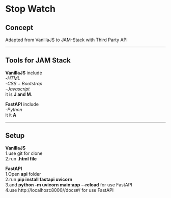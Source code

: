 # Stop Watch
## Concept

Adapted from VanillaJS to JAM-Stack with Third Party API</br>

-----------------------------------------------------------------------------------------------------

## Tools for JAM Stack

**VanillaJS** include</br>
-*HTML*</br>
-*CSS* + *Bootstrap*</br>
-*Javascript*</br>
it is **J and M**.

**FastAPI** include</br>
-*Python*</br>
it it **A**

------------------------------------------------------------------------------------------

## Setup
**VanillaJS**</br>
1.use git for clone</br>
2.run **.html file**</br>

**FastAPI**</br>
1.Open **api** folder</br>
2.run **pip install fastapi uvicorn**</br>
3.and **python -m uvicorn main:app --reload** for use FastAPI</br>
4.use http://localhost:8000//docs#/ for use FastAPI
